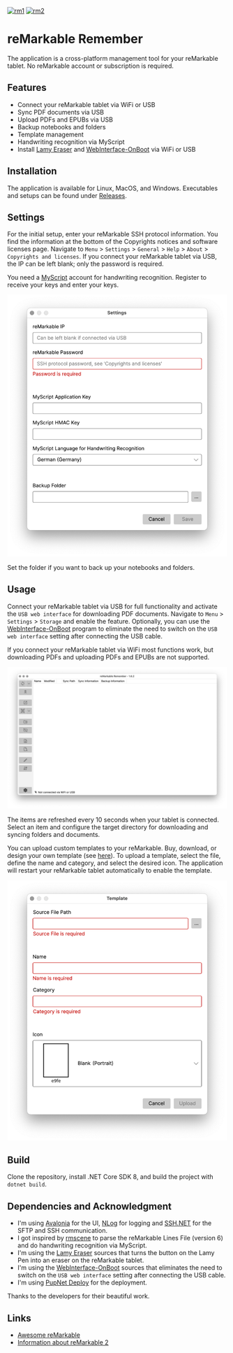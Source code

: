 [![rm1](https://img.shields.io/badge/rM1-supported-green)](https://remarkable.com/store/remarkable)
[![rm2](https://img.shields.io/badge/rM2-supported-green)](https://remarkable.com/store/remarkable-2)

# reMarkable Remember

The application is a cross-platform management tool for your reMarkable tablet. No reMarkable account or subscription is required.

## Features

- Connect your reMarkable tablet via WiFi or USB
- Sync PDF documents via USB
- Upload PDFs and EPUBs via USB
- Backup notebooks and folders
- Template management
- Handwriting recognition via MyScript
- Install [Lamy Eraser](https://github.com/isaacwisdom/RemarkableLamyEraser/tree/v1) and [WebInterface-OnBoot](https://github.com/rM-self-serve/webinterface-onboot) via WiFi or USB

## Installation

The application is available for Linux, MacOS, and Windows. Executables and setups can be found under [Releases](https://github.com/ds160/remarkable-remember/releases).

## Settings

For the initial setup, enter your reMarkable SSH protocol information. You find the information at the bottom of the Copyrights notices and software licenses page. Navigate to `Menu` > `Settings` > `General` > `Help` > `About` > `Copyrights and licenses`. If you connect your reMarkable tablet via USB, the IP can be left blank; only the password is required.

You need a [MyScript](https://developer.myscript.com/getting-started/web) account for handwriting recognition. Register to receive your keys and enter your keys.

![Settings](./assets/screenshots/settings.png)

Set the folder if you want to back up your notebooks and folders.

## Usage

Connect your reMarkable tablet via USB for full functionality and activate the `USB web interface` for downloading PDF documents. Navigate to `Menu` > `Settings` > `Storage` and enable the feature. Optionally, you can use the [WebInterface-OnBoot](https://github.com/rM-self-serve/webinterface-onboot) program to eliminate the need to switch on the `USB web interface` setting after connecting the USB cable.

If you connect your reMarkable tablet via WiFi most functions work, but downloading PDFs and uploading PDFs and EPUBs are not supported.

![Application](./assets/screenshots/application.png)

The items are refreshed every 10 seconds when your tablet is connected. Select an item and configure the target directory for downloading and syncing folders and documents.

You can upload custom templates to your reMarkable. Buy, download, or design your own template (see [here](https://github.com/reHackable/awesome-reMarkable/blob/master/README.md#custom-templates)). To upload a template, select the file, define the name and category, and select the desired icon. The application will restart your reMarkable tablet automatically to enable the template.

![Upload Template](./assets/screenshots/template.png)

## Build

Clone the repository, install .NET Core SDK 8, and build the project with `dotnet build`.

## Dependencies and Acknowledgment

- I'm using [Avalonia](https://github.com/AvaloniaUI/Avalonia) for the UI, [NLog](https://github.com/NLog/NLog) for logging and [SSH.NET](https://github.com/sshnet/SSH.NET) for the SFTP and SSH communication.
- I got inspired by [rmscene](https://github.com/ricklupton/rmscene) to parse the reMarkable Lines File (version 6) and do handwriting recognition via MyScript.
- I'm using the [Lamy Eraser](https://github.com/isaacwisdom/RemarkableLamyEraser/tree/v1) sources that turns the button on the Lamy Pen into an eraser on the reMarkable tablet.
- I'm using the [WebInterface-OnBoot](https://github.com/rM-self-serve/webinterface-onboot) sources that eliminates the need to switch on the `USB web interface` setting after connecting the USB cable.
- I'm using [PupNet Deploy](https://github.com/kuiperzone/PupNet-Deploy) for the deployment. 

Thanks to the developers for their beautiful work.

## Links

- [Awesome reMarkable](https://github.com/reHackable/awesome-reMarkable)
- [Information about reMarkable 2](https://remarkable.jms1.info/)
